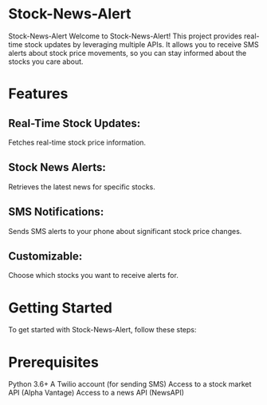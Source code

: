 # Stock-News-Alert

Stock-News-Alert
Welcome to Stock-News-Alert! This project provides real-time stock updates by leveraging multiple APIs. It allows you to receive SMS alerts about stock price movements, so you can stay informed about the stocks you care about.

# Features
## Real-Time Stock Updates: 
Fetches real-time stock price information.
## Stock News Alerts: 
Retrieves the latest news for specific stocks.
## SMS Notifications: 
Sends SMS alerts to your phone about significant stock price changes.
## Customizable: 
Choose which stocks you want to receive alerts for.
# Getting Started
To get started with Stock-News-Alert, follow these steps:

# Prerequisites
Python 3.6+
A Twilio account (for sending SMS)
Access to a stock market API (Alpha Vantage)
Access to a news API (NewsAPI)
